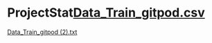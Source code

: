 # ProjectStat[Data_Train_gitpod.csv](https://github.com/WavePPG/ProjectStat/files/10661317/Data_Train_gitpod.csv)
[Data_Train_gitpod (2).txt](https://github.com/WavePPG/ProjectStat/files/10661401/Data_Train_gitpod.2.txt)
